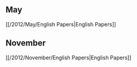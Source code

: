 
## May
[[/2012/May/English Papers|English Papers]]

## November
[[/2012/November/English Papers|English Papers]]
